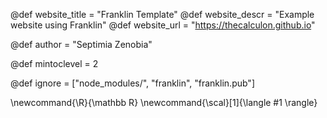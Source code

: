

@def website_title = "Franklin Template" @def website_descr = "Example website using Franklin" @def website_url = "https://thecalculon.github.io"

@def author = "Septimia Zenobia"

@def mintoclevel = 2

@def ignore = ["node_modules/", "franklin", "franklin.pub"]

\newcommand{\R}{\mathbb R} \newcommand{\scal}[1]{\langle #1 \rangle}

